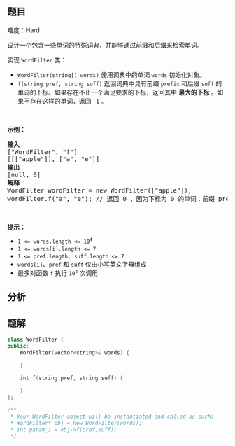 
## 题目
难度：Hard
<p>设计一个包含一些单词的特殊词典，并能够通过前缀和后缀来检索单词。</p>

<p>实现 <code>WordFilter</code> 类：</p>

<ul>
	<li><code>WordFilter(string[] words)</code> 使用词典中的单词 <code>words</code> 初始化对象。</li>
	<li><code>f(string pref, string suff)</code> 返回词典中具有前缀&nbsp;<code>prefix</code>&nbsp;和后缀 <code>suff</code>&nbsp;的单词的下标。如果存在不止一个满足要求的下标，返回其中 <strong>最大的下标</strong> 。如果不存在这样的单词，返回 <code>-1</code> 。</li>
</ul>

<p>&nbsp;</p>

<p><strong>示例：</strong></p>

<pre>
<strong>输入</strong>
["WordFilter", "f"]
[[["apple"]], ["a", "e"]]
<strong>输出</strong>
[null, 0]
<strong>解释</strong>
WordFilter wordFilter = new WordFilter(["apple"]);
wordFilter.f("a", "e"); // 返回 0 ，因为下标为 0 的单词：前缀 prefix = "a" 且 后缀 suff = "e" 。
</pre>
&nbsp;

<p><strong>提示：</strong></p>

<ul>
	<li><code>1 &lt;= words.length &lt;= 10<sup>4</sup></code></li>
	<li><code>1 &lt;= words[i].length &lt;= 7</code></li>
	<li><code>1 &lt;= pref.length, suff.length &lt;= 7</code></li>
	<li><code>words[i]</code>、<code>pref</code> 和 <code>suff</code> 仅由小写英文字母组成</li>
	<li>最多对函数 <code>f</code> 执行 <code>10<sup>4</sup></code> 次调用</li>
</ul>

## 分析

## 题解
```cpp
class WordFilter {
public:
    WordFilter(vector<string>& words) {

    }
    
    int f(string pref, string suff) {

    }
};

/**
 * Your WordFilter object will be instantiated and called as such:
 * WordFilter* obj = new WordFilter(words);
 * int param_1 = obj->f(pref,suff);
 */
```